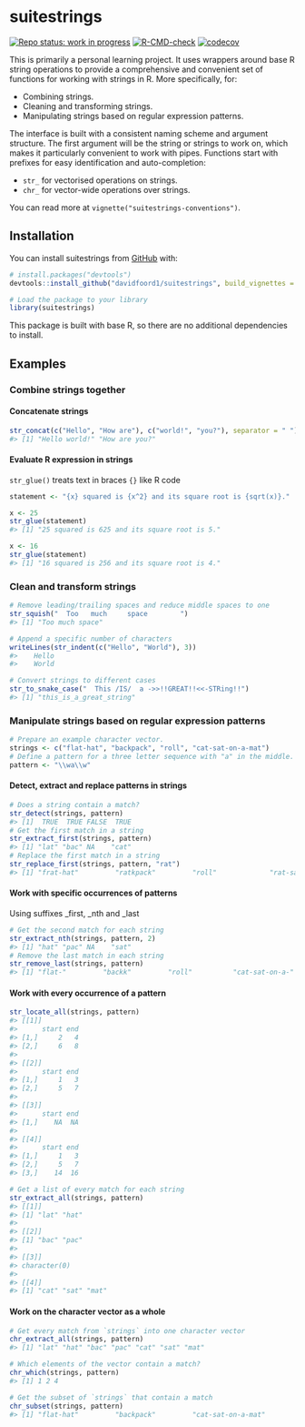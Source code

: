 
<!-- README.md is generated from README.Rmd. Please edit that file -->

# suitestrings

<!-- badges: start -->

[![Repo status: work in
progress](https://www.repostatus.org/badges/latest/wip.svg)](https://www.repostatus.org/#wip)
[![R-CMD-check](https://github.com/davidfoord1/suitestrings/actions/workflows/R-CMD-check.yaml/badge.svg)](https://github.com/davidfoord1/suitestrings/actions/workflows/R-CMD-check.yaml)
[![codecov](https://codecov.io/gh/davidfoord1/suitestrings/graph/badge.svg?token=F41JP7X4YP)](https://codecov.io.gh.davidfoord1/suitestrings)

<!-- badges: end -->

This is primarily a personal learning project. It uses wrappers around
base R string operations to provide a comprehensive and convenient set
of functions for working with strings in R. More specifically, for:

- Combining strings.
- Cleaning and transforming strings.
- Manipulating strings based on regular expression patterns.

The interface is built with a consistent naming scheme and argument
structure. The first argument will be the string or strings to work on,
which makes it particularly convenient to work with pipes. Functions
start with prefixes for easy identification and auto-completion:

- `str_` for vectorised operations on strings.
- `chr_` for vector-wide operations over strings.

You can read more at `vignette("suitestrings-conventions")`.

## Installation

You can install suitestrings from [GitHub](https://github.com/) with:

``` r
# install.packages("devtools")
devtools::install_github("davidfoord1/suitestrings", build_vignettes = TRUE)

# Load the package to your library
library(suitestrings)
```

This package is built with base R, so there are no additional
dependencies to install.

## Examples

### Combine strings together

#### Concatenate strings

``` r
str_concat(c("Hello", "How are"), c("world!", "you?"), separator = " ")
#> [1] "Hello world!" "How are you?"
```

#### Evaluate R expression in strings

`str_glue()` treats text in braces `{}` like R code

``` r
statement <- "{x} squared is {x^2} and its square root is {sqrt(x)}."

x <- 25
str_glue(statement)
#> [1] "25 squared is 625 and its square root is 5."

x <- 16
str_glue(statement)
#> [1] "16 squared is 256 and its square root is 4."
```

### Clean and transform strings

``` r
# Remove leading/trailing spaces and reduce middle spaces to one
str_squish("  Too   much     space        ")
#> [1] "Too much space"

# Append a specific number of characters
writeLines(str_indent(c("Hello", "World"), 3))
#>    Hello
#>    World

# Convert strings to different cases
str_to_snake_case("  This /IS/  a ->>!!GREAT!!<<-STRing!!")
#> [1] "this_is_a_great_string"
```

### Manipulate strings based on regular expression patterns

``` r
# Prepare an example character vector.
strings <- c("flat-hat", "backpack", "roll", "cat-sat-on-a-mat")
# Define a pattern for a three letter sequence with "a" in the middle.
pattern <- "\\wa\\w"
```

#### Detect, extract and replace patterns in strings

``` r
# Does a string contain a match?
str_detect(strings, pattern)
#> [1]  TRUE  TRUE FALSE  TRUE
# Get the first match in a string
str_extract_first(strings, pattern)
#> [1] "lat" "bac" NA    "cat"
# Replace the first match in a string
str_replace_first(strings, pattern, "rat")
#> [1] "frat-hat"         "ratkpack"         "roll"             "rat-sat-on-a-mat"
```

#### Work with specific occurrences of patterns

Using suffixes \_first, \_nth and \_last

``` r
# Get the second match for each string
str_extract_nth(strings, pattern, 2)
#> [1] "hat" "pac" NA    "sat"
# Remove the last match in each string
str_remove_last(strings, pattern)
#> [1] "flat-"         "backk"         "roll"          "cat-sat-on-a-"
```

#### Work with every occurrence of a pattern

``` r
str_locate_all(strings, pattern)
#> [[1]]
#>      start end
#> [1,]     2   4
#> [2,]     6   8
#> 
#> [[2]]
#>      start end
#> [1,]     1   3
#> [2,]     5   7
#> 
#> [[3]]
#>      start end
#> [1,]    NA  NA
#> 
#> [[4]]
#>      start end
#> [1,]     1   3
#> [2,]     5   7
#> [3,]    14  16

# Get a list of every match for each string
str_extract_all(strings, pattern)
#> [[1]]
#> [1] "lat" "hat"
#> 
#> [[2]]
#> [1] "bac" "pac"
#> 
#> [[3]]
#> character(0)
#> 
#> [[4]]
#> [1] "cat" "sat" "mat"
```

#### Work on the character vector as a whole

``` r
# Get every match from `strings` into one character vector
chr_extract_all(strings, pattern)
#> [1] "lat" "hat" "bac" "pac" "cat" "sat" "mat"

# Which elements of the vector contain a match?
chr_which(strings, pattern)
#> [1] 1 2 4

# Get the subset of `strings` that contain a match
chr_subset(strings, pattern)
#> [1] "flat-hat"         "backpack"         "cat-sat-on-a-mat"
```
